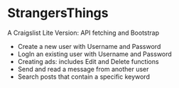 # StrangersThings

A Craigslist Lite Version: API fetching and Bootstrap

- Create a new user with Username and Password
- LogIn an existing user with Username and Password
- Creating ads: includes Edit and Delete functions
- Send and read a message from another user
- Search posts that contain a specific keyword

